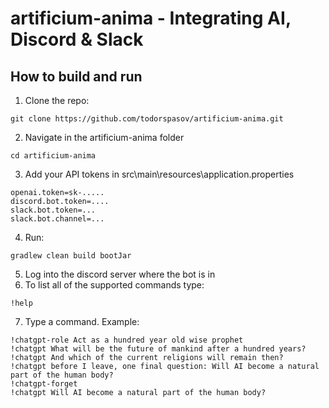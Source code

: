 # artificium-anima - Integrating AI, Discord & Slack

## How to build and run
1. Clone the repo:
```
git clone https://github.com/todorspasov/artificium-anima.git
```  
2. Navigate in the artificium-anima folder
```
cd artificium-anima
```
3. Add your API tokens in src\main\resources\application.properties
```
openai.token=sk-.....
discord.bot.token=....
slack.bot.token=...
slack.bot.channel=...
```
4. Run:
```
gradlew clean build bootJar
```
5. Log into the discord server where the bot is in
6. To list all of the supported commands type:
```
!help
```
7. Type a command. Example:
```
!chatgpt-role Act as a hundred year old wise prophet
!chatgpt What will be the future of mankind after a hundred years?
!chatgpt And which of the current religions will remain then?
!chatgpt before I leave, one final question: Will AI become a natural part of the human body?
!chatgpt-forget
!chatgpt Will AI become a natural part of the human body?
```
